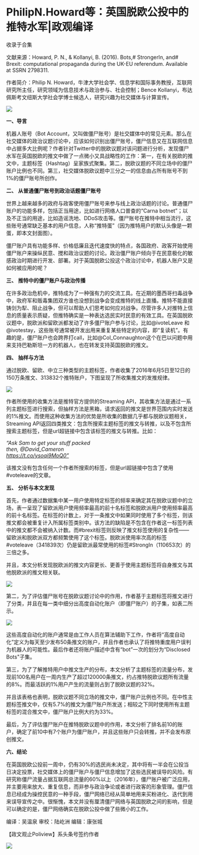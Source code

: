# PhilipN.Howard等：英国脱欧公投中的推特水军|政观编译


收录于合集

文献来源：Howard, P. N., & Kollanyi, B. (2016). Bots,# StrongerIn, and# Brexit:
computational propaganda during the UK-EU referendum. Available at SSRN
2798311.

  

作者简介：Philip N. Howard，牛津大学社会学、信息学和国际事务教授，互联网研究所主任，研究领域为信息技术与政治参与、社会控制；Bence
Kollanyi，布达佩斯考文纽斯大学社会学博士候选人，研究兴趣为社交媒体与计算宣传。

  

![](/images/332/2.jpeg)

  

  
  

  

  

  

 **一、导言**  

  

机器人账号（Bot
Account，又叫做僵尸账号）是社交媒体中的常见元素。那么在社交媒体的政治议题讨论中，应该如何识别出僵尸账号，僵尸信息又在互联网信息中占据多大比例呢？作者针对Twitter中的脱欧议题对该问题进行分析，发现僵尸水军在英国脱欧的推文中做了一点微小又具战略性的工作：第一，在有关脱欧的推文中，主题标签（Hashtag）呈家族式聚集。第二，脱欧议题的不同立场中的僵尸账户比例也不同。第三，社交媒体脱欧议题中三分之一的信息由占所有账号不到1%的僵尸账号所创作。

  

  

 **二、** **从普通僵尸账号到政治话题僵尸账号**

  

世界上越来越多的政府与政客使用僵尸账号来参与线上政治话题的讨论。普通僵尸账户的功能多样，包括正当用途，比如进行网络人口普查的“Carna
botnet”；以及不正当的用途，比如造谣洗地、DDoS攻击等。僵尸账号在推特中相当流行，这些账号通常缺乏基本的用户信息，人称“推特蛋”（因为推特用户的默认头像是一颗蛋，即本文封面图）。

  

僵尸账户具有功能多样、价格低廉且迭代速度快的特点，各国政府、政客开始使用僵尸账户来操纵民意、搅和政治议题的讨论。政治僵尸账户倾向于在民意极化的敏感政治时期进行开发、部署。对于英国脱欧公投这个政治讨论中，机器人账户又是如何被应用的呢？

  

  

 **三、** **推特中的僵尸账户与政治传播**

  

在许多政治危机中，推特成为了一种强有力的交流工具。在近期的墨西哥扫毒战争中，政府军和贩毒集团双方谁也没想到战争会变成推特的线上直播。推特不能直接铸剑为犁、阻止战争，但可以帮助人们思考如何应对战争。尽管许多人对推特上信息的质量表示质疑，但推特确实是一种表达选民实时民意的有效工具。在英国脱欧议题中，脱欧派和留欧派都发动了许多僵尸账户参与讨论，比如@ivoteLeave
和@ivotestay，这些账号通常被开发出用来重复某些特定的内容，即“复读机”。有趣的是，僵尸账户也会跨界打call，比如@Col_Connaughton这个在巴以问题中用来支持巴勒斯坦一方的机器人，也在转发支持英国脱欧的推文。

  

  

 **四、** **抽样与方法**

  

通过脱欧、留欧、中立三种类型的主题标签，作者收集了2016年6月5日至12日的150万条推文、313832个推特账户，下图呈现了所收集推文的发推规律。

![](/images/332/3.png)

作者所使用的收集方法是推特官方提供的Streaming
API，其收集方法是通过一系列主题标签进行搜索，但抽样方法是黑箱，请求返回的推文是世界范围内实时发送的1%推文。而使用这种收集方法的优势是所收集的数据几乎都与脱欧议题相关，Streaming
API返回四类推文：包含所搜索主题标签的推文与转推，以及不包含所搜索主题标签，但是url超链接中包含该标签的推文与转推。比如：  

 _“Ask Sam to get your stuff packed  
then, @David_Cameron  
https://t.co/ysoqi9MoQ0”_

该推文没有包含任何一个作者所搜索的标签，但是url超链接中包含了使用#voteleave的文章。

  

  

 **五、** **分析与本文发现**

  

首先，作者通过数据集中某一用户使用特定标签的频率来确定其在脱欧议题中的立场，表一呈现了留欧派用户使用频率最高的前十名标签和脱欧派用户使用频率最高的前十名标签。在标签的计数上，对于一条推文中如果同时使用了多个标签，则该推文都会被重复计入所属标签类别中。该方法的缺陷是不包含在作者这一标签列表中的推文都不会被纳入计数。而#brexit标签则反映了推文标签使用的复杂性——留欧派和脱欧派双方都频繁使用了这个标签。脱欧派使用率次高的标签#voteleave（341839次）仍是留欧派最常使用的标签#StrongIn（110653次）的三倍之多。

  

并且，本文分析发现脱欧派的推文内容更长、更善于使用主题标签将自身推文与其他脱欧派的推文相关联。

![](/images/332/4.png)

第二，为了评估僵尸账号在脱欧议题讨论中的作用，作者基于主题标签将推文进行了分类，并且在每一类中细分出高度自动化账户（即僵尸账户）的子集，如表二所示。  

![](/images/332/5.png)

这些高度自动化的账户通常是由工作人员在算法辅助下工作，作者将“高度自动化”定义为每天至少发布50条推文的账户，并且作者也承认了将推特重度用户误判为机器人的可能性。最后作者还将账户描述中含有“bot”一次的划分为“Disclosed
Bots"子集。

  

第三，为了了解推特用户中推文生产的分布，本文分析了主题标签的流量分布，发现前100名用户在一周内生产了超过120000条推文，约占推特脱欧议题所有流量的8%。而最活跃的1%用户产生的流量则占到了脱欧议题的32%。

  

并且该表格也表明，脱欧议题不同立场的推文中，僵尸账户比例也不同。在中性主题标签推文中，仅有5.7%的推文为僵尸账户所发送；相较之下同时使用所有主题标签的混合推文中，僵尸账户比例大约为33%。

  

最后，为了评估僵尸账户在推特脱欧议题中的作用，本文分析了排名前10的账户，确定了前10中有7个账户为僵尸账户，并且这些账户只会转推，并不会发布原创推文。

  

  

 **六、结论**

  

在英国脱欧公投前一周中，仍有30%的选民尚未决定，其中将有一半会在公投当日决定投票，社交媒体上的僵尸账户与僵尸信息增加了这些选民被误导的风险。有研究称僵尸流量占据互联网总流量的60%以上（2016年），僵尸账户被广泛应用，并主要用来放大、重复信息，而非参与政治争论或者进行政客的形象管理。僵尸信息已经成为操控民意的一种手段，僵尸网络已经从简单地用来买粉进化、迭代到用来误导宣传之中。很惭愧，本文并没有厘清僵尸网络与英国脱欧之间的影响，但是可以确定的是，僵尸网络确实在脱欧公投中做了些微小的工作。

  

编译：吴温泉 审校：陆屹洲 编辑：康张城

【政文观止Poliview】系头条号签约作者

  

![](/images/332/6.jpeg)

  

